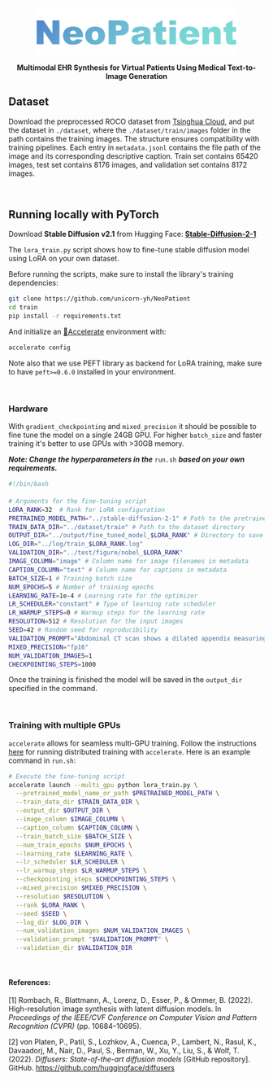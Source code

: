 <div align="center">
  <img src="figure/NeoPatient.png" width="400em" ></img>
  <p align="center">
    <strong>Multimodal EHR Synthesis for Virtual Patients Using Medical Text-to-Image Generation</strong>
  </p>
</div>


## Dataset

Download the preprocessed ROCO dataset from [Tsinghua Cloud](https://cloud.tsinghua.edu.cn/d/c10a6bfc0fb74fd28cbd/), and put the dataset in `./dataset`, where the `./dataset/train/images` folder in the path contains the training images. The structure ensures compatibility with training pipelines. Each entry in `metadata.jsonl` contains the file path of the image and its corresponding descriptive caption.
Train set contains 65420 images, test set contains 8176 images, and validation set contains 8172 images.

<br>

## Running locally with PyTorch

Download **Stable Diffusion v2.1** from Hugging Face: **[Stable-Diffusion-2-1](https://huggingface.co/stabilityai/stable-diffusion-2-1)**

The `lora_train.py` script shows how to fine-tune stable diffusion model using LoRA on your own dataset.

Before running the scripts, make sure to install the library's training dependencies:

```bash
git clone https://github.com/unicorn-yh/NeoPatient
cd train
pip install -r requirements.txt
```

And initialize an [🤗Accelerate](https://github.com/huggingface/accelerate/) environment with:

```bash
accelerate config
```

Note also that we use PEFT library as backend for LoRA training, make sure to have `peft>=0.6.0` installed in your environment.

<br>

### Hardware

With `gradient_checkpointing` and `mixed_precision` it should be possible to fine tune the model on a single 24GB GPU. For higher `batch_size` and faster training it's better to use GPUs with >30GB memory.

***Note: Change the hyperparameters in the*** `run.sh` ***based on your own requirements.***

```sh
#!/bin/bash

# Arguments for the fine-tuning script
LORA_RANK=32  # Rank for LoRA configuration
PRETRAINED_MODEL_PATH="../stable-diffusion-2-1" # Path to the pretrained model
TRAIN_DATA_DIR="../dataset/train" # Path to the dataset directory
OUTPUT_DIR="../output/fine_tuned_model_$LORA_RANK" # Directory to save the fine-tuned model
LOG_DIR="../log/train_$LORA_RANK.log"
VALIDATION_DIR="../test/figure/nobel_$LORA_RANK"
IMAGE_COLUMN="image" # Column name for image filenames in metadata
CAPTION_COLUMN="text" # Column name for captions in metadata
BATCH_SIZE=1 # Training batch size
NUM_EPOCHS=5 # Number of training epochs
LEARNING_RATE=1e-4 # Learning rate for the optimizer
LR_SCHEDULER="constant" # Type of learning rate scheduler
LR_WARMUP_STEPS=0 # Warmup steps for the learning rate
RESOLUTION=512 # Resolution for the input images
SEED=42 # Random seed for reproducibility
VALIDATION_PROMPT="Abdominal CT scan shows a dilated appendix measuring 9mm in diameter, with surrounding fat stranding indicative of acute appendicitis."
MIXED_PRECISION="fp16"
NUM_VALIDATION_IMAGES=1
CHECKPOINTING_STEPS=1000
```



Once the training is finished the model will be saved in the `output_dir` specified in the command. 

<br>

###  Training with multiple GPUs

`accelerate` allows for seamless multi-GPU training. Follow the instructions [here](https://huggingface.co/docs/accelerate/basic_tutorials/launch) for running distributed training with `accelerate`. Here is an example command in `run.sh`:

```sh
# Execute the fine-tuning script
accelerate launch --multi_gpu python lora_train.py \
  --pretrained_model_name_or_path $PRETRAINED_MODEL_PATH \
  --train_data_dir $TRAIN_DATA_DIR \
  --output_dir $OUTPUT_DIR \
  --image_column $IMAGE_COLUMN \
  --caption_column $CAPTION_COLUMN \
  --train_batch_size $BATCH_SIZE \
  --num_train_epochs $NUM_EPOCHS \
  --learning_rate $LEARNING_RATE \
  --lr_scheduler $LR_SCHEDULER \
  --lr_warmup_steps $LR_WARMUP_STEPS \
  --checkpointing_steps $CHECKPOINTING_STEPS \
  --mixed_precision $MIXED_PRECISION \
  --resolution $RESOLUTION \
  --rank $LORA_RANK \
  --seed $SEED \
  --log_dir $LOG_DIR \
  --num_validation_images $NUM_VALIDATION_IMAGES \
  --validation_prompt "$VALIDATION_PROMPT" \
  --validation_dir $VALIDATION_DIR 
```

<br>



#### References:

[1] Rombach, R., Blattmann, A., Lorenz, D., Esser, P., & Ommer, B. (2022). High-resolution image synthesis with latent diffusion models. In *Proceedings of the IEEE/CVF Conference on Computer Vision and Pattern Recognition (CVPR)* (pp. 10684–10695).

[2] von Platen, P., Patil, S., Lozhkov, A., Cuenca, P., Lambert, N., Rasul, K., Davaadorj, M., Nair, D., Paul, S., Berman, W., Xu, Y., Liu, S., & Wolf, T. (2022). *Diffusers: State-of-the-art diffusion models* [GitHub repository]. GitHub. https://github.com/huggingface/diffusers



